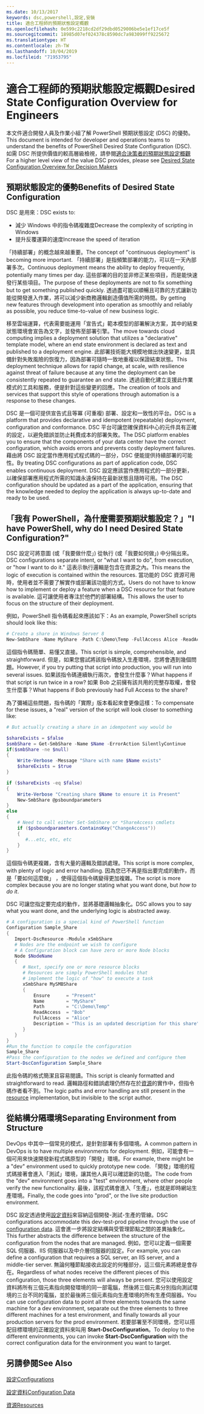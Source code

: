 ```yaml
---
ms.date: 10/13/2017
keywords: dsc,powershell,設定,安裝
title: 適合工程師的預期狀態設定概觀
ms.openlocfilehash: 0e599c2218cd2df29dbd0529006be5e1ef17ce5f
ms.sourcegitcommit: 18985d07ef024378c8590dc7a983099ff9225672
ms.translationtype: HT
ms.contentlocale: zh-TW
ms.lasthandoff: 10/04/2019
ms.locfileid: "71953795"
---
```

# <a name="desired-state-configuration-overview-for-engineers"></a><span data-ttu-id="04625-103">適合工程師的預期狀態設定概觀</span><span class="sxs-lookup"><span data-stu-id="04625-103">Desired State Configuration Overview for Engineers</span></span>

<span data-ttu-id="04625-104">本文件適合開發人員及作業小組了解 PowerShell 預期狀態設定 (DSC) 的優勢。</span><span class="sxs-lookup"><span data-stu-id="04625-104">This document is intended for developer and operations teams to understand the benefits of PowerShell Desired State Configuration (DSC).</span></span>
<span data-ttu-id="04625-105">如需 DSC 所提供價值的較高層級檢視，請參閱[適合決策者的預期狀態設定概觀](decisionMaker.md)</span><span class="sxs-lookup"><span data-stu-id="04625-105">For a higher level view of the value DSC provides, please see [Desired State Configuration Overview for Decision Makers](decisionMaker.md)</span></span>

## <a name="benefits-of-desired-state-configuration"></a><span data-ttu-id="04625-106">預期狀態設定的優勢</span><span class="sxs-lookup"><span data-stu-id="04625-106">Benefits of Desired State Configuration</span></span>

<span data-ttu-id="04625-107">DSC 是用來：</span><span class="sxs-lookup"><span data-stu-id="04625-107">DSC exists to:</span></span>

- <span data-ttu-id="04625-108">減少 Windows 中的指令碼複雜度</span><span class="sxs-lookup"><span data-stu-id="04625-108">Decrease the complexity of scripting in Windows</span></span>
- <span data-ttu-id="04625-109">提升反覆運算的速度</span><span class="sxs-lookup"><span data-stu-id="04625-109">Increase the speed of iteration</span></span>

<span data-ttu-id="04625-110">「持續部署」的概念越來越重要。</span><span class="sxs-lookup"><span data-stu-id="04625-110">The concept of "continuous deployment" is becoming more important.</span></span>
<span data-ttu-id="04625-111">「持續部署」是指頻繁部署的能力，可以在一天內部署多次。</span><span class="sxs-lookup"><span data-stu-id="04625-111">Continuous deployment means the ability to deploy frequently, potentially many times per day.</span></span>
<span data-ttu-id="04625-112">這些部署的目的並非修正某些項目，而是能快速發行某些項目。</span><span class="sxs-lookup"><span data-stu-id="04625-112">The purpose of these deployments are not to fix something but to get something published quickly.</span></span>
<span data-ttu-id="04625-113">透過盡可能以順暢且可靠的方式讓新功能從開發進入作業，將可以減少新商務邏輯創造價值所需的時間。</span><span class="sxs-lookup"><span data-stu-id="04625-113">By getting new features through development into operation as smoothly and reliably as possible, you reduce time-to-value of new business logic.</span></span>

<span data-ttu-id="04625-114">移至雲端運算，代表需要能運用「宣告式」範本模型的部署解決方案，其中的結束狀態環境會宣告為文字，並發佈至部署引擎。</span><span class="sxs-lookup"><span data-stu-id="04625-114">The move towards cloud computing implies a deployment solution that utilizes a "declarative" template model, where an end state environment is declared as text and published to a deployment engine.</span></span>
<span data-ttu-id="04625-115">此部署技術能大規模地做出快速變更，並具備針對失敗風險的恢復力，因為部署可隨時一致地重複以保證結束狀態。</span><span class="sxs-lookup"><span data-stu-id="04625-115">This deployment technique allows for rapid change, at scale, with resilience against threat of failure because at any time the deployment can be consistently repeated to guarantee an end state.</span></span>
<span data-ttu-id="04625-116">透過自動化建立支援此作業模式的工具和服務，便是針對這些變更的回應。</span><span class="sxs-lookup"><span data-stu-id="04625-116">The creation of tools and services that support this style of operations through automation is a response to these changes.</span></span>

<span data-ttu-id="04625-117">DSC 是一個可提供宣告式且等冪 (可重複) 部署、設定和一致性的平台。</span><span class="sxs-lookup"><span data-stu-id="04625-117">DSC is a platform that provides declarative and idempotent (repeatable) deployment, configuration and conformance.</span></span>
<span data-ttu-id="04625-118">DSC 平台可讓您確保資料中心的元件具有正確的設定，以避免錯誤並防止耗費成本的部署失敗。</span><span class="sxs-lookup"><span data-stu-id="04625-118">The DSC platform enables you to ensure that the components of your data center have the correct configuration, which avoids errors and prevents costly deployment failures.</span></span>
<span data-ttu-id="04625-119">藉由將 DSC 設定當作應用程式程式碼的一部分，DSC 便能提供持續部署的可能性。</span><span class="sxs-lookup"><span data-stu-id="04625-119">By treating DSC configurations as part of application code, DSC enables continuous deployment.</span></span>
<span data-ttu-id="04625-120">DSC 設定應該當作應用程式的一部分更新，以確保部署應用程式所需的知識永遠保持在最新狀態且隨時可用。</span><span class="sxs-lookup"><span data-stu-id="04625-120">The DSC configuration should be updated as a part of the application, ensuring that the knowledge needed to deploy the application is always up-to-date and ready to be used.</span></span>

## <a name="i-have-powershell-why-do-i-need-desired-state-configuration"></a><span data-ttu-id="04625-121">「我有 PowerShell，為什麼需要預期狀態設定？」</span><span class="sxs-lookup"><span data-stu-id="04625-121">"I have PowerShell, why do I need Desired State Configuration?"</span></span>

<span data-ttu-id="04625-122">DSC 設定可將意圖 (或「我要做什麼」) 從執行 (或「我要如何做」) 中分隔出來。</span><span class="sxs-lookup"><span data-stu-id="04625-122">DSC configurations separate intent, or "what I want to do", from execution, or "how I want to do it."</span></span>
<span data-ttu-id="04625-123">這表示執行邏輯是包含在資源之內。</span><span class="sxs-lookup"><span data-stu-id="04625-123">This means the logic of execution is contained within the resources.</span></span>
<span data-ttu-id="04625-124">當功能的 DSC 資源可用時，使用者並不需要了解實作或部署該功能的方式。</span><span class="sxs-lookup"><span data-stu-id="04625-124">Users do not have to know how to implement or deploy a feature when a DSC resource for that feature is available.</span></span>
<span data-ttu-id="04625-125">這可讓使用者專注於他們的部署結構。</span><span class="sxs-lookup"><span data-stu-id="04625-125">This allows the user to focus on the structure of their deployment.</span></span>

<span data-ttu-id="04625-126">例如，PowerShell 指令碼看起來應該如下：</span><span class="sxs-lookup"><span data-stu-id="04625-126">As an example, PowerShell scripts should look like this:</span></span>
```powershell
# Create a share in Windows Server 8
New-SmbShare -Name MyShare -Path C:\Demo\Temp -FullAccess Alice -ReadAccess Bob
```
<span data-ttu-id="04625-127">這個指令碼簡單、易懂又直接。</span><span class="sxs-lookup"><span data-stu-id="04625-127">This script is simple, comprehensible, and straightforward.</span></span>
<span data-ttu-id="04625-128">但是，如果您嘗試將該指令碼放入生產環境，您將會遇到幾個問題。</span><span class="sxs-lookup"><span data-stu-id="04625-128">However, if you try putting that script into production, you will run into several issues.</span></span>
<span data-ttu-id="04625-129">如果該指令碼連續執行兩次，會發生什麼事？</span><span class="sxs-lookup"><span data-stu-id="04625-129">What happens if that script is run twice in a row?</span></span>
<span data-ttu-id="04625-130">如果 Bob 之前擁有該共用的完整存取權，會發生什麼事？</span><span class="sxs-lookup"><span data-stu-id="04625-130">What happens if Bob previously had Full Access to the share?</span></span>

<span data-ttu-id="04625-131">為了彌補這些問題，指令碼的「實際」版本看起來會更像這樣：</span><span class="sxs-lookup"><span data-stu-id="04625-131">To compensate for these issues, a "real" version of the script will look closer to something like:</span></span>
```powershell
# But actually creating a share in an idempotent way would be

$shareExists = $false
$smbShare = Get-SmbShare -Name $Name -ErrorAction SilentlyContinue
if($smbShare -ne $null)
{
    Write-Verbose -Message "Share with name $Name exists"
    $shareExists = $true
}

if ($shareExists -eq $false)
{
    Write-Verbose "Creating share $Name to ensure it is Present"
    New-SmbShare @psboundparameters
}
else
{
    # Need to call either Set-SmbShare or *ShareAccess cmdlets
    if ($psboundparameters.ContainsKey("ChangeAccess"))
    {
       #...etc, etc, etc
    }
}
```

<span data-ttu-id="04625-132">這個指令碼更複雜，含有大量的邏輯及錯誤處理。</span><span class="sxs-lookup"><span data-stu-id="04625-132">This script is more complex, with plenty of logic and error handling.</span></span>
<span data-ttu-id="04625-133">因為您已不再是指出要完成的動作，而是「要如何這麼做」  ，使得這個指令碼變得更加複雜。</span><span class="sxs-lookup"><span data-stu-id="04625-133">The script is more complex because you are no longer stating what you want done, but *how to do it*.</span></span>

<span data-ttu-id="04625-134">DSC 可讓您指定要完成的動作，並將基礎邏輯抽象化。</span><span class="sxs-lookup"><span data-stu-id="04625-134">DSC allows you to say what you want done, and the underlying logic is abstracted away.</span></span>

```powershell
# A configuration is a special kind of PowerShell function
Configuration Sample_Share
{
   Import-DscResource -Module xSmbShare
   # Nodes are the endpoint we wish to configure
   # A Configuration block can have zero or more Node blocks
   Node $NodeName
   {
      # Next, specify one or more resource blocks
      # Resources are simply PowerShell modules that
      # implement the logic of "how" to execute a task
      xSmbShare MySMBShare
      {
          Ensure      = "Present"
          Name        = "MyShare"
          Path        = "C:\Demo\Temp"
          ReadAccess  = "Bob"
          FullAccess  = "Alice"
          Description = "This is an updated description for this share"
      }
   }
}
#Run the function to compile the configuration
Sample_Share
#Pass the configuration to the nodes we defined and configure them
Start-DscConfiguration Sample_Share
```

<span data-ttu-id="04625-135">此指令碼的格式簡潔且容易閱讀。</span><span class="sxs-lookup"><span data-stu-id="04625-135">This script is cleanly formatted and straightforward to read.</span></span>
<span data-ttu-id="04625-136">邏輯路徑和錯誤處理仍然存在於[資源](../resources/resources.md)的實作中，但指令碼作者看不到。</span><span class="sxs-lookup"><span data-stu-id="04625-136">The logic paths and error handling are still present in the [resource](../resources/resources.md) implementation, but invisible to the script author.</span></span>

## <a name="separating-environment-from-structure"></a><span data-ttu-id="04625-137">從結構分隔環境</span><span class="sxs-lookup"><span data-stu-id="04625-137">Separating Environment from Structure</span></span>

<span data-ttu-id="04625-138">DevOps 中其中一個常見的模式，是針對部署有多個環境。</span><span class="sxs-lookup"><span data-stu-id="04625-138">A common pattern in DevOps is to have multiple environments for deployment.</span></span>
<span data-ttu-id="04625-139">例如，可能會有一個可用來快速開發新程式碼原型的「開發」環境。</span><span class="sxs-lookup"><span data-stu-id="04625-139">For example, there might be a "dev" environment used to quickly prototype new code.</span></span>
<span data-ttu-id="04625-140">「開發」環境的程式碼接著會進入「測試」環境，讓其他人員可以確認新的功能。</span><span class="sxs-lookup"><span data-stu-id="04625-140">The code from the "dev" environment goes into a "test" environment, where other people verify the new functionality.</span></span>
<span data-ttu-id="04625-141">最後，該程式碼會進入「生產」，也就是即時網站生產環境。</span><span class="sxs-lookup"><span data-stu-id="04625-141">Finally, the code goes into "prod", or the live site production environment.</span></span>

<span data-ttu-id="04625-142">DSC 設定透過使用[設定資料](../configurations/configData.md)來容納這個開發-測試-生產的管線。</span><span class="sxs-lookup"><span data-stu-id="04625-142">DSC configurations accommodate this dev-test-prod pipeline through the use of [configuration data](../configurations/configData.md).</span></span>
<span data-ttu-id="04625-143">這會進一步將設定結構與受管理節點之間的差異抽象化。</span><span class="sxs-lookup"><span data-stu-id="04625-143">This further abstracts the difference between the structure of the configuration from the nodes that are managed.</span></span>
<span data-ttu-id="04625-144">例如，您可以定義一個需要 SQL 伺服器、IIS 伺服器以及中介層伺服器的設定。</span><span class="sxs-lookup"><span data-stu-id="04625-144">For example, you can define a configuration that requires a SQL server, an IIS server, and a middle-tier server.</span></span>
<span data-ttu-id="04625-145">無論何種節點接收此設定的何種部分，這三個元素將總是會存在。</span><span class="sxs-lookup"><span data-stu-id="04625-145">Regardless of what nodes receive the different pieces of this configuration, those three elements will always be present.</span></span>
<span data-ttu-id="04625-146">您可以使用設定資料將所有三個元素指向開發環境的同一部電腦，然後將三個元素分別指向測試環境的三台不同的電腦，並於最後將三個元素指向生產環境的所有生產伺服器。</span><span class="sxs-lookup"><span data-stu-id="04625-146">You can use configuration data to point all three elements towards the same machine for a dev environment, separate out the three elements to three different machines for a test environment, and finally towards all your production servers for the prod environment.</span></span>
<span data-ttu-id="04625-147">若要部署至不同環境，您可以搭配目標環境的正確設定資料來叫用 **Start-DscConfiguration**。</span><span class="sxs-lookup"><span data-stu-id="04625-147">To deploy to the different environments, you can invoke **Start-DscConfiguration** with the correct configuration data for the environment you want to target.</span></span>

## <a name="see-also"></a><span data-ttu-id="04625-148">另請參閱</span><span class="sxs-lookup"><span data-stu-id="04625-148">See Also</span></span>

[<span data-ttu-id="04625-149">設定</span><span class="sxs-lookup"><span data-stu-id="04625-149">Configurations</span></span>](../configurations/configurations.md)

[<span data-ttu-id="04625-150">設定資料</span><span class="sxs-lookup"><span data-stu-id="04625-150">Configuration Data</span></span>](../configurations/configData.md)

[<span data-ttu-id="04625-151">資源</span><span class="sxs-lookup"><span data-stu-id="04625-151">Resources</span></span>](../resources/resources.md)
